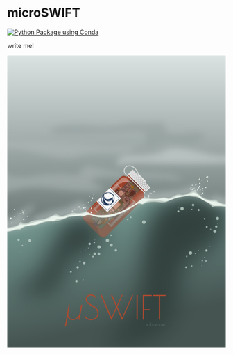 # microSWIFT

[![Python Package using Conda](https://github.com/SASlabgroup/microSWIFT/actions/workflows/python-package-conda.yml/badge.svg)](https://github.com/SASlabgroup/microSWIFT/actions/workflows/python-package-conda.yml)

write me!

![Alt text](./doc/images/microSWIFT.png)

